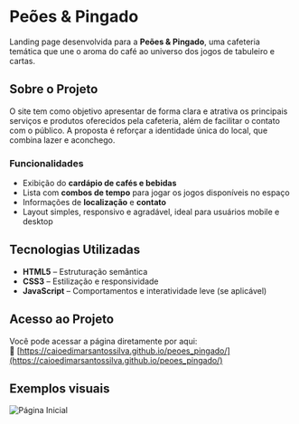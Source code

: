 # Peões & Pingado

Landing page desenvolvida para a **Peões & Pingado**, uma cafeteria temática que une o aroma do café ao universo dos jogos de tabuleiro e cartas.

## Sobre o Projeto

O site tem como objetivo apresentar de forma clara e atrativa os principais serviços e produtos oferecidos pela cafeteria, além de facilitar o contato com o público. A proposta é reforçar a identidade única do local, que combina lazer e aconchego.

### Funcionalidades

- Exibição do **cardápio de cafés e bebidas**
- Lista com **combos de tempo** para jogar os jogos disponíveis no espaço
- Informações de **localização** e **contato**
- Layout simples, responsivo e agradável, ideal para usuários mobile e desktop

## Tecnologias Utilizadas

- **HTML5** – Estruturação semântica
- **CSS3** – Estilização e responsividade
- **JavaScript** – Comportamentos e interatividade leve (se aplicável)

## Acesso ao Projeto

Você pode acessar a página diretamente por aqui:  
🔗 [https://caioedimarsantossilva.github.io/peoes_pingado/](https://caioedimarsantossilva.github.io/peoes_pingado/)

## Exemplos visuais

![Página Inicial](/imagens/imagens_site/peos_pigando.png)
